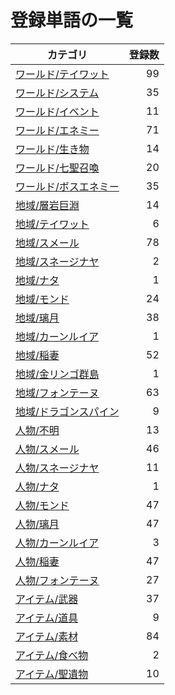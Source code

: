 # 登録単語の一覧

|カテゴリ|登録数|
|---|--:|
|[ワールド/テイワット](./dict/world/teyvat.md)|99|
|[ワールド/システム](./dict/world/system.md)|35|
|[ワールド/イベント](./dict/world/event.md)|11|
|[ワールド/エネミー](./dict/world/enemy.md)|71|
|[ワールド/生き物](./dict/world/creature.md)|14|
|[ワールド/七聖召喚](./dict/world/cardgame.md)|20|
|[ワールド/ボスエネミー](./dict/world/boss.md)|35|
|[地域/層岩巨淵](./dict/region/the_chasm.md)|14|
|[地域/テイワット](./dict/region/teyvat.md)|6|
|[地域/スメール](./dict/region/sumeru.md)|78|
|[地域/スネージナヤ](./dict/region/snezhnaya.md)|2|
|[地域/ナタ](./dict/region/natlan.md)|1|
|[地域/モンド](./dict/region/mondstadt.md)|24|
|[地域/璃月](./dict/region/liyue.md)|38|
|[地域/カーンルイア](./dict/region/khaenriah.md)|1|
|[地域/稲妻](./dict/region/inazuma.md)|52|
|[地域/金リンゴ群島](./dict/region/golden_apple.md)|1|
|[地域/フォンテーヌ](./dict/region/fontaine.md)|63|
|[地域/ドラゴンスパイン](./dict/region/dragonspine.md)|9|
|[人物/不明](./dict/person/unknown.md)|13|
|[人物/スメール](./dict/person/sumeru.md)|46|
|[人物/スネージナヤ](./dict/person/snezhnaya.md)|11|
|[人物/ナタ](./dict/person/natlan.md)|1|
|[人物/モンド](./dict/person/mondstadt.md)|47|
|[人物/璃月](./dict/person/liyue.md)|47|
|[人物/カーンルイア](./dict/person/khaenriah.md)|3|
|[人物/稲妻](./dict/person/inazuma.md)|47|
|[人物/フォンテーヌ](./dict/person/fontaine.md)|27|
|[アイテム/武器](./dict/item/weapon.md)|37|
|[アイテム/道具](./dict/item/tool.md)|9|
|[アイテム/素材](./dict/item/material.md)|84|
|[アイテム/食べ物](./dict/item/food.md)|2|
|[アイテム/聖遺物](./dict/item/artifact.md)|10|